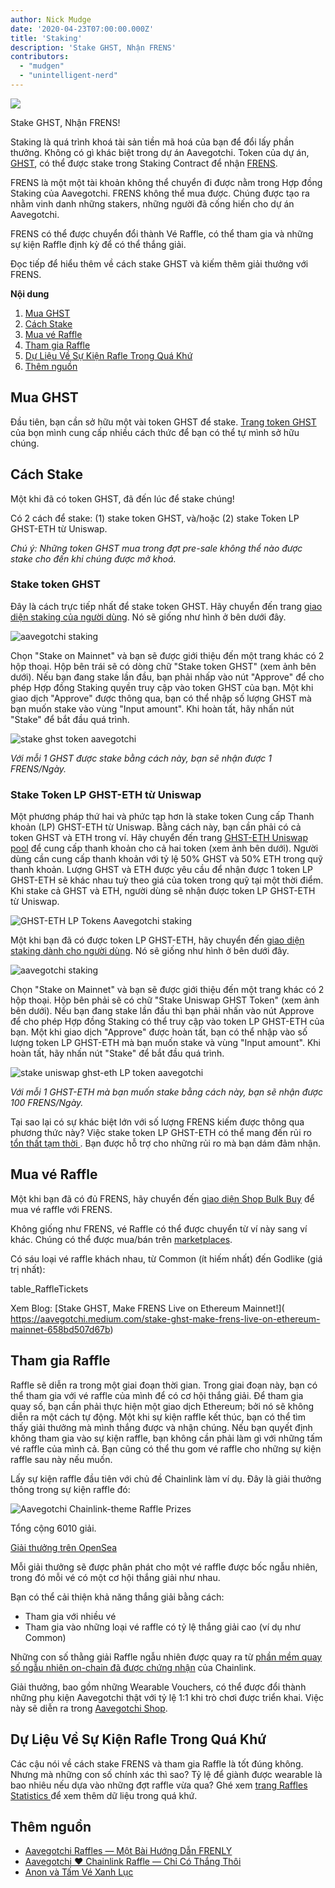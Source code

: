 ```yaml
---
author: Nick Mudge
date: '2020-04-23T07:00:00.000Z'
title: 'Staking'
description: 'Stake GHST, Nhận FRENS'
contributors:
  - "mudgen"
  - "unintelligent-nerd"
---
```



<div class="headerImageContainer">
<img class="headerImage" src="/staking/staking.png">
<p class="headerImageText">Stake GHST, Nhận FRENS!</p>
</div>

Staking là quá trình khoá tài sản tiền mã hoá của bạn để đổi lấy phần thưởng. Không có gì khác biệt trong dự án Aavegotchi. Token của dự án, [GHST](/posts/ghst), có thể được stake trong Staking Contract để nhận [FRENS](/posts/glossary#frens).

FRENS là một một tài khoản không thể chuyển đi được nằm trong Hợp đồng Staking của Aavegotchi. FRENS không thể mua được. Chúng được tạo ra nhằm vinh danh những stakers, những người đã cống hiến cho dự án Aavegotchi.

FRENS có thể được chuyển đổi thành Vé Raffle, có thể tham gia và những sự kiện Raffle định kỳ để có thể thắng giải.

Đọc tiếp để hiểu thêm về cách stake GHST và kiếm thêm giải thưởng với FRENS.

<div class="contentsBox">

**Nội dung**

<ol>
<li><a href=#purchasing-ghst>Mua GHST</a></li>
<li><a href=#how-to-stake>Cách Stake</a></li>
<li><a href=#purchasing-raffle-tickets>Mua vé Raffle</a></li>
<li><a href=#entering-raffles>Tham gia Raffle</a></li>
<li><a href=#past-raffles-statistics>Dự Liệu Về Sự Kiện Rafle Trong Quá Khứ</a></li>
<li><a href=#more-resources>Thêm nguồn</a></li>
</ol>

</div>

## Mua GHST
Đầu tiên, bạn cần sở hữu một vài token GHST để stake. [Trang token GHST](/posts/ghst) của bọn mình cung cấp nhiều cách thức để bạn có thể tự mình sở hữu chúng.

## Cách Stake
Một khi đã có token GHST, đã đến lúc để stake chúng!

Có 2 cách để stake: (1) stake token GHST, và/hoặc (2) stake Token LP GHST-ETH từ Uniswap.

*Chú ý: Những token GHST mua trong đợt pre-sale không thể nào được stake cho đến khi chúng được mở khoá.*

### Stake token GHST
Đây là cách trực tiếp nhất để stake token GHST. Hãy chuyển đến trang [giao diện staking của người dùng](https://aavegotchi.com/stake). Nó sẽ giống như hình ở bên dưới đây.

<img class = "bodyImage" src = "/staking/staking-interface.png" alt = "aavegotchi staking" />

Chọn "Stake on Mainnet" và bạn sẽ được giới thiệu đến một trang khác có 2 hộp thoại. Hộp bên trái sẽ có dòng chữ "Stake token GHST" (xem ảnh bên dưới). Nếu bạn đang stake lần đầu, bạn phải nhấp vào nút "Approve" để cho phép Hợp đồng Staking quyền truy cập vào token GHST của bạn. Một khi giao dịch "Approve" được thông qua, bạn có thể nhập số lượng GHST mà bạn muốn stake vào vùng "Input amount". Khi hoàn tất, hãy nhấn nút "Stake" để bắt đầu quá trình.

<img class = "bodyImage" src = "/staking/stake-ghst.png" alt = "stake ghst token aavegotchi" />

*Với mỗi 1 GHST được stake bằng cách này, bạn sẽ nhận được 1 FRENS/Ngày.*

### Stake Token LP GHST-ETH từ Uniswap
Một phương pháp thứ hai và phức tạp hơn là stake token Cung cấp Thanh khoản (LP) GHST-ETH từ Uniswap. Bằng cách này, bạn cần phải có cả token GHST và ETH trong ví. Hãy chuyển đến trang [GHST-ETH Uniswap pool](https://app.uniswap.org/#/add/0x3f382dbd960e3a9bbceae22651e88158d2791550/ETH) để cung cấp thanh khoản cho cả hai token (xem ảnh bên dưới). Người dùng cần cung cấp thanh khoản với tỷ lệ 50% GHST và 50% ETH trong quỹ thanh khoản. Lượng GHST và ETH được yêu cầu để nhận được 1 token LP GHST-ETH sẽ khác nhau tuỳ theo giá của token trong quỹ tại một thời điểm.  Khi stake cả GHST và ETH, người dùng sẽ nhận được token LP GHST-ETH từ Uniswap.

<img class = "bodyImage" src = "/staking/ghst-eth-uniswap-interface.png" alt = "GHST-ETH LP Tokens Aavegotchi staking" />

Một khi bạn đã có được token LP GHST-ETH, hãy chuyển đến [giao diện staking dành cho người dùng](https://aavegotchi.com/stake). Nó sẽ giống như hình ở bên dưới đây.

<img class = "bodyImage" src = "/staking/staking-interface.png" alt = "aavegotchi staking" />

Chọn "Stake on Mainnet" và bạn sẽ được giới thiệu đến một trang khác có 2 hộp thoại. Hộp bên phải sẽ có chữ "Stake Uniswap GHST Token" (xem ảnh bên dưới). Nếu bạn đang stake lần đầu thì bạn phải nhấn vào nút Approve để cho phép Hợp đồng Staking có thể truy cập vào token LP GHST-ETH của bạn. Một khi giao dịch "Approve" được hoàn tất, bạn có thể nhập vào số lượng token LP GHST-ETH mà bạn muốn stake và vùng "Input amount". Khi hoàn tất, hãy nhấn nút "Stake" để bắt đầu quá trình.

<img class = "bodyImage" src = "/staking/stake-uniswap-ghst-eth.png" alt = "stake uniswap ghst-eth LP token aavegotchi" />

*Với mỗi 1 GHST-ETH mà bạn muốn stake bằng cách này, bạn sẽ nhận được 100 FRENS/Ngày.*

Tại sao lại có sự khác biệt lớn với số lượng FRENS kiếm được thông qua phương thức này? Việc stake token LP GHST-ETH có thể mang đến rủi ro [tổn thất tạm thời ](/posts/glossary#impermanent-loss). Bạn được hỗ trợ cho những rủi ro mà bạn dám đảm nhận.

## Mua vé Raffle

Một khi bạn đã có đủ FRENS, hãy chuyển đến [ giao diện Shop Bulk Buy](https://aavegotchi.com/bulk-buy) để mua vé raffle với FRENS.

Không giống như FRENS, vé Raffle có thể được chuyển từ ví này sang ví khác. Chúng có thể được mua/bán trên [marketplaces](/marketplace).

Có sáu loại vé raffle khách nhau, từ Common (ít hiếm nhất) đến Godlike (giá trị nhất):

table_RaffleTickets

Xem Blog: \[Stake GHST, Make FRENS Live on Ethereum Mainnet!\]( https://aavegotchi.medium.com/stake-ghst-make-frens-live-on-ethereum-mainnet-658bd507d67b)


## Tham gia Raffle

Raffle sẽ diễn ra trong một giai đoạn thời gian. Trong giai đoạn này, bạn có thể tham gia với vé raffle của mình để có cơ hội thắng giải. Để tham gia quay số, bạn cần phải thực hiện một giao dịch Ethereum; bởi nó sẽ không diễn ra một cách tự động. Một khi sự kiện raffle kết thúc, bạn có thể tìm thấy giải thưởng mà mình thắng được và nhận chúng. Nếu bạn quyết định không tham gia vào sự kiện raffle, bạn không cần phải làm gì với những tấm vé raffle của mình cả. Bạn cũng có thể thu gom vé raffle cho những sự kiện raffle sau này nếu muốn.

Lấy sự kiện raffle đầu tiên với chủ đề Chainlink làm ví dụ. Đây là giải thưởng thông trong sự kiện raffle đó:

<img class = "bodyImage" src = "/staking/link-raffle-prizes.png" alt = "Aavegotchi Chainlink-theme Raffle Prizes" />

Tổng cộng 6010 giải.

[Giải thưởng trên OpenSea](https://opensea.io/activity/aavegotchi-wearable-vouchers)

Mỗi giải thưởng sẽ được phân phát cho một vé raffle được bốc ngẫu nhiên, trong đó mỗi vé có một cơ hội thắng giải như nhau.

Bạn có thể cải thiện khả năng thắng giải bằng cách:
* Tham gia với nhiều vé
* Tham gia vào những loại vé raffle có tỷ lệ thắng giải cao (ví dụ như Common)

Những con số thằng giải Raffle ngẫu nhiên được quay ra từ [phần mềm quay số ngẫu nhiên on-chain đã được chứng nhận](https://blog.chain.link/verifiable-random-functions-vrf-random-number-generation-rng-feature/) của Chainlink.

Giải thưởng, bao gồm những Wearable Vouchers, có thể được đổi thành những phụ kiện Aavegotchi thật với tỷ lệ 1:1 khi trò chơi được triển khai. Việc này sẽ diễn ra trong [Aavegotchi Shop](https://aavegotchi.com/shop).

## Dự Liệu Về Sự Kiện Rafle Trong Quá Khứ
Các cậu nói về cách stake FRENS và tham gia Raffle là tốt đúng không. Nhưng mà những con số chính xác thì sao? Tỷ lệ để giành được wearable là bao nhiêu nếu dựa vào những đợt raffle vừa qua? Ghé xem [trang Raffles Statistics ](/raffles-stats) để xem thêm dữ liệu trong quá khứ.

## Thêm nguồn

- [Aavegotchi Raffles — Một Bài Hướng Dẫn FRENLY](https://aavegotchi.medium.com/aavegotchi-raffles-a-frenly-guide-66f624c9bc60)
- [Aavegotchi ❤ Chainlink Raffle — Chỉ Có Thắng Thôi](https://aavegotchi.medium.com/aavegotchi-chainlink-raffle-you-just-won-af87712f1018)
- [Anon và Tấm Vé Xanh Lục](https://aavegotchi.medium.com/anon-and-the-green-ticket-5776969b3a69)